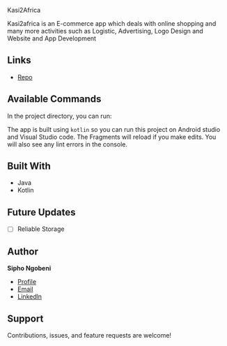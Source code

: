 Kasi2Africa

Kasi2africa is an E-commerce app which deals with online shopping and many more activities such as Logistic, Advertising, Logo Design and Website and App Development

## Links

- [Repo](https://github.com/sipnyk/README.git> "<Kasi2Africa> Repo")

## Available Commands

In the project directory, you can run:

The app is built using `kotlin` so you can run this project on Android studio and Visual Studio code. The Fragments will reload if you make edits.
You will also see any lint errors in the console.

## Built With

- Java
- Kotlin

## Future Updates

- [ ] Reliable Storage

## Author

**Sipho Ngobeni**

- [Profile](https://github.com/Sipnyk "Sipho Ngobeni")
- [Email](mailto:sipho.ngo333@gmail.com?subject=Hi "sipho.ngo333@gmail.com")
- [Linkedln](https://www.linkedin.com/in/sipho-ngobeni-b99b96129
"Welcome")

## Support

Contributions, issues, and feature requests are welcome!

